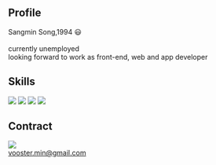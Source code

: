 ## Profile
Sangmin Song,1994 😃<br/><br/>
currently unemployed<br/>
looking forward to work as front-end, web and app developer
## Skills
![](https://img.shields.io/badge/JavaScript-F7DF1E?style=flat-square&logo=javascript&logoColor=black>
)
![](https://img.shields.io/badge/React-61DAFB?style=flat-square&logo=React&logoColor=black>
)
![](https://img.shields.io/badge/HTML5-E34F26?style=flat-square&logo=html5&logoColor=white>
)
![](https://img.shields.io/badge/CSS3-1572B6?style=flat-square&logo=css3&logoColor=white)
## Contract
![](https://img.shields.io/badge/Gmail-D14836?style=for-the-badge&logo=gmail&logoColor=white)<br/>
vooster.min@gmail.com
<!--
**ssangmmin/ssangmmin** is a ✨ _special_ ✨ repository because its `README.md` (this file) appears on your GitHub profile.

Here are some ideas to get you started:

- 🔭 I’m currently working on ...
- 🌱 I’m currently learning ...
- 👯 I’m looking to collaborate on ...
- 🤔 I’m looking for help with ...
- 💬 Ask me about ...
- 📫 How to reach me: ...
- 😄 Pronouns: ...
- ⚡ Fun fact: ...
-->
